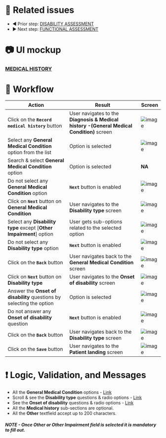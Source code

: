 # 🔗 Related issues
- ◀️ Prior step: [DISABILITY ASSESSMENT](https://github.com/HimanshuKumarPal/SPC-Medical-Disability-Registry-main/blob/main/Usecases/Clinical%20workflow/Disability%20assessment.md)  
- ▶️ Next step:  [FUNCTIONAL ASSESSMENT]()

# 📷 UI mockup
### [MEDICAL HISTORY](https://www.figma.com/proto/uIJJwE09sapD6ERuuAoEVz/Vanuatu-MDR?type=design&node-id=58294-17868&t=ClC5melo1U8sbB0t-0&scaling=scale-down&page-id=53305%3A27555&starting-point-node-id=53837%3A32920)

# 📜 Workflow

Action | Result | Screen
-- | -- | --
Click on the **`Record medical history`** button | User navigates to the **Diagnosis & Medical history -(General Medical Condition)** screen|![image](https://github.com/HimanshuKumarPal/SPC-Medical-Disability-Registry-main/assets/90026796/b8cd6b0a-6b5d-4b4b-a189-5b8721325bdf)
Select any **General Medical Condition** option from the list| Option is selected |![image](https://github.com/HimanshuKumarPal/SPC-Medical-Disability-Registry-main/assets/90026796/f2050c75-bde0-4081-b7a6-77021fc71844)
Search & select **General Medical Condition** option | Option is selected | **NA**
Do not select any **General Medical Condition** option | **`Next`** button is enabled|![image](https://github.com/HimanshuKumarPal/SPC-Medical-Disability-Registry-main/assets/90026796/de722248-d1a2-4f93-bd14-e9e1d265f742)
Click on **`Next`** button on **General Medical Condition** | User navigates to the **Disability type** screen |![image](https://github.com/HimanshuKumarPal/SPC-Medical-Disability-Registry-main/assets/90026796/2aa4a42d-99f2-42c3-ada7-20a1d7b95a70)
Select any **Disability type** except [**Other Impairment**] option | User gets sub-options related to the selected option |![image](https://github.com/HimanshuKumarPal/SPC-Medical-Disability-Registry-main/assets/90026796/cec1c600-27c1-4297-9556-9d29c43bdea0)
Do not select any **Disability type** option | **`Next`** button is enabled|![image](https://github.com/HimanshuKumarPal/SPC-Medical-Disability-Registry-main/assets/90026796/e121705e-61a0-4bb0-aa73-6e982ad7c54f)
Click on the **`Back`** button | User navigates back to the **General Medical Condition** screen |![image](https://github.com/HimanshuKumarPal/SPC-Medical-Disability-Registry-main/assets/90026796/f2050c75-bde0-4081-b7a6-77021fc71844)
Click on **`Next`** button on **Disability type** | User navigates to the **Onset of disability** screen|![image](https://github.com/HimanshuKumarPal/SPC-Medical-Disability-Registry-main/assets/90026796/612f426f-8491-47ac-9776-bc46fe276d5b)
Answer the **Onset of disability** questions by selecting the option|Option is selected |![image](https://github.com/HimanshuKumarPal/SPC-Medical-Disability-Registry-main/assets/90026796/16cdd833-8aa6-4777-b70e-cb1da79eb62a)
Do not answer any **Onset of disability** question |**`Next`** button is enabled |![image](https://github.com/HimanshuKumarPal/SPC-Medical-Disability-Registry-main/assets/90026796/3a29c227-6b0c-4167-b59e-94dfc97e25bb)
Click on the **`Back`** button | User navigates back to the **Disability type** screen |![image](https://github.com/HimanshuKumarPal/SPC-Medical-Disability-Registry-main/assets/90026796/2aa4a42d-99f2-42c3-ada7-20a1d7b95a70)
Click on the **`Save`** button | User navigates to the **Patient landing** screen|![image](https://github.com/HimanshuKumarPal/SPC-Medical-Disability-Registry-main/assets/90026796/640d0852-9220-402f-bfc5-b620a451bebf)
 
# ❗ Logic, Validation, and Messages
- All the **General Medical Condition** options - [Link](https://docs.google.com/document/d/1RqBZYZhrnFEiOvU8gxUqofLYwvitQAlETRXzwW4Xtr0/edit#heading=h.kf6buc86qsnl)
- Scroll & see the **Disability type** questions & radio options - [Link](https://docs.google.com/document/d/1RqBZYZhrnFEiOvU8gxUqofLYwvitQAlETRXzwW4Xtr0/edit#heading=h.kf6buc86qsnl)
- See the **Onset of disability** questions & radio options - [Link](https://docs.google.com/document/d/1RqBZYZhrnFEiOvU8gxUqofLYwvitQAlETRXzwW4Xtr0/edit#heading=h.gdokhetj78vk)
- All the **Medical history** sub-sections are optional. 
- All the **Other** textfield accept up to 200 characters.

##### NOTE - Once **Other** or **Other Impairment** field is selected it is mandatory to fill out.  
